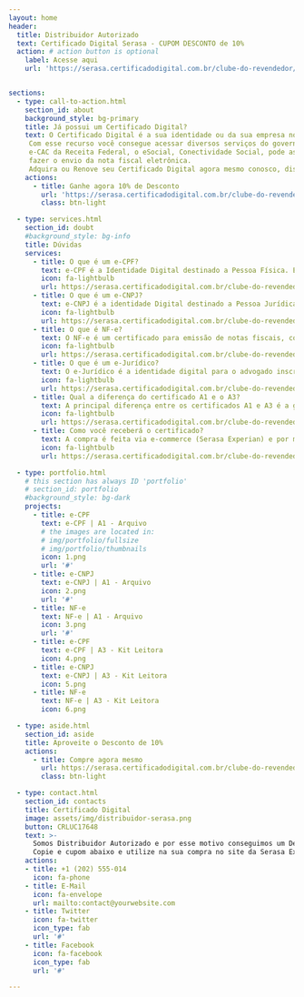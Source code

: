 ```yaml
---
layout: home
header:
  title: Distribuidor Autorizado
  text: Certificado Digital Serasa - CUPOM DESCONTO de 10%
  action: # action button is optional
    label: Acesse aqui
    url: 'https://serasa.certificadodigital.com.br/clube-do-revendedor/cupom/?cp=CRLUC17648'


sections:
  - type: call-to-action.html
    section_id: about
    background_style: bg-primary
    title: Já possui um Certificado Digital?
    text: O Certificado Digital é a sua identidade ou da sua empresa no meio digital.
     Com esse recurso você consegue acessar diversos serviços do governo na internet como o portal Empresa Simples,
     e-CAC da Receita Federal, o eSocial, Conectividade Social, pode assinar documentos digitalmente com validade jurídica e
     fazer o envio da nota fiscal eletrônica.
     Adquira ou Renove seu Certificado Digital agora mesmo conosco, distribuidor autorizado da Serasa Experian.
    actions:
      - title: Ganhe agora 10% de Desconto
        url: 'https://serasa.certificadodigital.com.br/clube-do-revendedor/cupom/?cp=CRLUC17648'
        class: btn-light

  - type: services.html
    section_id: doubt
    #background_style: bg-info
    title: Dúvidas
    services:
      - title: O que é um e-CPF?
        text: e-CPF é a Identidade Digital destinado a Pessoa Física. É o seu CPF em versão digital, que o identifica no meio eletrônico e permite realizar diversos serviços. Com o e-CPF você ganha em agilidade e facilidade de acesso, eliminando burocracia, custos e a necessidade de deslocamento para validar documentos. Lembre-se de que, devido a questões de segurança, o Certificado Digital é pessoal e intransferível.
        icon: fa-lightbulb
        url: https://serasa.certificadodigital.com.br/clube-do-revendedor/cupom/?cp=CRLUC17648
      - title: O que é um e-CNPJ?
        text: e-CNPJ é a identidade Digital destinado a Pessoa Jurídica e atrelado ao CNPJ de uma empresa. Com o e-CNPJ é possível assinar documentos digitalmente, transmitir dados, realizar operações pela internet como Pessoa Jurídica e atender os compromissos Fiscais que toda empresa tem com o Governo, garantindo a integridade e a segurança das informações.
        icon: fa-lightbulb
        url: https://serasa.certificadodigital.com.br/clube-do-revendedor/cupom/?cp=CRLUC17648
      - title: O que é NF-e?
        text: O NF-e é um certificado para emissão de notas fiscais, com várias opções de modelos, de acordo com a necessidade da sua empresa. Pode ser emitido para um funcionário, não necessitando ser o representante na Receita Federal, basta ter uma procuração que o autorize. Foi projetado para realizar grandes volumes de validações diárias. 
        icon: fa-lightbulb
        url: https://serasa.certificadodigital.com.br/clube-do-revendedor/cupom/?cp=CRLUC17648        
      - title: O que é um e-Jurídico?
        text: O e-Jurídico é a identidade digital para o advogado inscrito na OAB. Com ele, é possível gerar, de qualquer lugar do mundo e com mais segurança e agilidade, assinaturas digitais com validade jurídica que garantem proteção às transações eletrônicas e a outros serviços via internet. 
        icon: fa-lightbulb
        url: https://serasa.certificadodigital.com.br/clube-do-revendedor/cupom/?cp=CRLUC17648
      - title: Qual a diferença do certificado A1 e o A3?
        text: A principal diferença entre os certificados A1 e A3 é a geração e o armazenamento das chaves criptográficas (arquivo digital, token ou cartão). O certificado A1 tem seu arquivo gerado e armazenado no próprio computador pessoal do usuário, com validade de 1 ano. Já o A3 é disponibilizado em token ou cartão e pode ser utilizado em qualquer computador, com validade de 1 a 3 anos.
        icon: fa-lightbulb
        url: https://serasa.certificadodigital.com.br/clube-do-revendedor/cupom/?cp=CRLUC17648
      - title: Como você receberá o certificado?
        text: A compra é feita via e-commerce (Serasa Experian) e por meio do nosso link você receberá 10% de desconto diretamente no Carrinho de Compras ou poderá aplicar o cupom CRLUC17648, caso não seja feito automaticamente. Em seguida, agende a emissão do certificado em um posto da rede Serasa. Ao final do processo de emissão você receberá o seu certificado digital, conforme a opção escolhida na compra (A1 ou A3).
        icon: fa-lightbulb
        url: https://serasa.certificadodigital.com.br/clube-do-revendedor/cupom/?cp=CRLUC17648

  - type: portfolio.html
    # this section has always ID 'portfolio'
    # section_id: portfolio
    #background_style: bg-dark
    projects:
      - title: e-CPF
        text: e-CPF | A1 - Arquivo
        # the images are located in:
        # img/portfolio/fullsize
        # img/portfolio/thumbnails
        icon: 1.png
        url: '#'
      - title: e-CNPJ
        text: e-CNPJ | A1 - Arquivo
        icon: 2.png
        url: '#'
      - title: NF-e
        text: NF-e | A1 - Arquivo
        icon: 3.png
        url: '#'
      - title: e-CPF
        text: e-CPF | A3 - Kit Leitora
        icon: 4.png
      - title: e-CNPJ
        text: e-CNPJ | A3 - Kit Leitora
        icon: 5.png
      - title: NF-e
        text: NF-e | A3 - Kit Leitora
        icon: 6.png                

  - type: aside.html
    section_id: aside
    title: Aproveite o Desconto de 10%
    actions:
      - title: Compre agora mesmo
        url: https://serasa.certificadodigital.com.br/clube-do-revendedor/cupom/?cp=CRLUC17648
        class: btn-light

  - type: contact.html
    section_id: contacts
    title: Certificado Digital
    image: assets/img/distribuidor-serasa.png
    button: CRLUC17648
    text: >-
      Somos Distribuidor Autorizado e por esse motivo conseguimos um Desconto de 10% para você.
      Copie e cupom abaixo e utilize na sua compra no site da Serasa Experian - Certificado Digital
    actions:
    - title: +1 (202) 555-014
      icon: fa-phone
    - title: E-Mail
      icon: fa-envelope
      url: mailto:contact@yourwebsite.com
    - title: Twitter
      icon: fa-twitter
      icon_type: fab
      url: '#'
    - title: Facebook
      icon: fa-facebook
      icon_type: fab
      url: '#'

---
```

